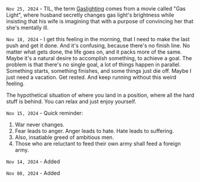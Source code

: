 `Nov 25, 2024` - TIL, the term [Gaslighting](https://en.wikipedia.org/wiki/Gaslighting) comes from a movie called "Gas Light", where husband secretly changes gas light's brightness while insisting that his wife is imagining that with a purpose of convincing her that she's mentally ill.

`Nov 18, 2024` - I get this feeling in the morning, that I need to make the last push and get it done.
And it's confusing, because there's no finish line.
No matter what gets done, the life goes on, and it packs more of the same.
Maybe it's a natural desire to accomplish something, to achieve a goal.
The problem is that there's no single goal, a lot of things happen in parallel.
Something starts, something finishes, and some things just die off.
Maybe I just need a vacation. Get rested. And keep running without this weird feeling.

The hypothetical situation of where you land in a position, where all the hard stuff is behind.
You can relax and just enjoy yourself.

`Nov 15, 2024` - Quick reminder:

1. War never changes.
2. Fear leads to anger. Anger leads to hate. Hate leads to suffering.
3. Also, insatiable greed of ambitious men.
4. Those who are reluctant to feed their own army shall feed a foreign army.

`Nov 14, 2024` - Added [](/12_articles/67-password.rst)

`Nov 08, 2024` - Added [](/12_articles/66-python-project-setup.md)
